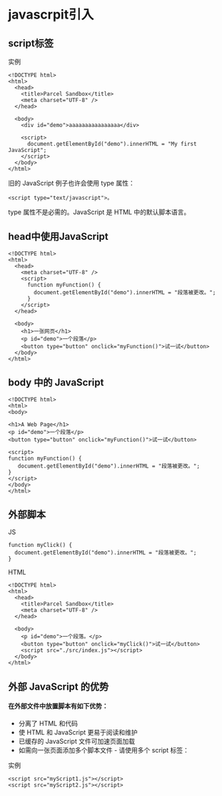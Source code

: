 # javascrpit引入
## script标签
实例
```
<!DOCTYPE html>
<html>
  <head>
    <title>Parcel Sandbox</title>
    <meta charset="UTF-8" />
  </head>

  <body>
    <div id="demo">aaaaaaaaaaaaaaaa</div>

    <script>
      document.getElementById("demo").innerHTML = "My first JavaScript";
    </script>
  </body>
</html>

```

旧的 JavaScript 例子也许会使用 type 属性：

```
<script type="text/javascript">。
```

type 属性不是必需的。JavaScript 是 HTML 中的默认脚本语言。  

## head中使用JavaScript

```
<!DOCTYPE html>
<html>
  <head>
    <meta charset="UTF-8" />
    <script>
      function myFunction() {
        document.getElementById("demo").innerHTML = "段落被更改。";
      }
    </script>
  </head>

  <body>
    <h1>一张网页</h1>
    <p id="demo">一个段落</p>
    <button type="button" onclick="myFunction()">试一试</button>
  </body>
</html>
```
## body 中的 JavaScript
```
<!DOCTYPE html>
<html>
<body> 

<h1>A Web Page</h1>
<p id="demo">一个段落</p>
<button type="button" onclick="myFunction()">试一试</button>

<script>
function myFunction() {
   document.getElementById("demo").innerHTML = "段落被更改。";
}
</script>
</body>
</html>
```

## 外部脚本
JS
```
function myClick() {
  document.getElementById("demo").innerHTML = "段落被更改。";
}
```
HTML
```
<!DOCTYPE html>
<html>
  <head>
    <title>Parcel Sandbox</title>
    <meta charset="UTF-8" />
  </head>

  <body>
    <p id="demo">一个段落。</p>
    <button type="button" onclick="myClick()">试一试</button>
    <script src="./src/index.js"></script>
  </body>
</html>
```


## 外部 JavaScript 的优势
#### 在外部文件中放置脚本有如下优势：

- 分离了 HTML 和代码
- 使 HTML 和 JavaScript 更易于阅读和维护
- 已缓存的 JavaScript 文件可加速页面加载
- 如需向一张页面添加多个脚本文件 - 请使用多个 script 标签：

实例
```
<script src="myScript1.js"></script>
<script src="myScript2.js"></script>
```
